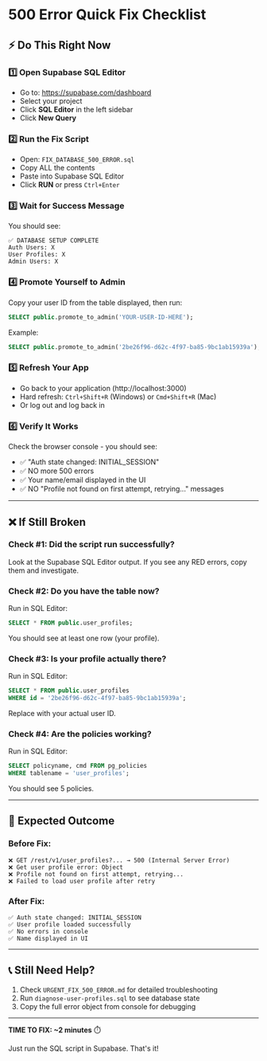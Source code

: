 # 500 Error Quick Fix Checklist

## ⚡ Do This Right Now

### 1️⃣ Open Supabase SQL Editor

- Go to: https://supabase.com/dashboard
- Select your project
- Click **SQL Editor** in the left sidebar
- Click **New Query**

### 2️⃣ Run the Fix Script

- Open: `FIX_DATABASE_500_ERROR.sql`
- Copy ALL the contents
- Paste into Supabase SQL Editor
- Click **RUN** or press `Ctrl+Enter`

### 3️⃣ Wait for Success Message

You should see:

```
✅ DATABASE SETUP COMPLETE
Auth Users: X
User Profiles: X
Admin Users: X
```

### 4️⃣ Promote Yourself to Admin

Copy your user ID from the table displayed, then run:

```sql
SELECT public.promote_to_admin('YOUR-USER-ID-HERE');
```

Example:

```sql
SELECT public.promote_to_admin('2be26f96-d62c-4f97-ba85-9bc1ab15939a');
```

### 5️⃣ Refresh Your App

- Go back to your application (http://localhost:3000)
- Hard refresh: `Ctrl+Shift+R` (Windows) or `Cmd+Shift+R` (Mac)
- Or log out and log back in

### 6️⃣ Verify It Works

Check the browser console - you should see:

- ✅ "Auth state changed: INITIAL_SESSION"
- ✅ NO more 500 errors
- ✅ Your name/email displayed in the UI
- ✅ NO "Profile not found on first attempt, retrying..." messages

---

## ❌ If Still Broken

### Check #1: Did the script run successfully?

Look at the Supabase SQL Editor output. If you see any RED errors, copy them and investigate.

### Check #2: Do you have the table now?

Run in SQL Editor:

```sql
SELECT * FROM public.user_profiles;
```

You should see at least one row (your profile).

### Check #3: Is your profile actually there?

Run in SQL Editor:

```sql
SELECT * FROM public.user_profiles
WHERE id = '2be26f96-d62c-4f97-ba85-9bc1ab15939a';
```

Replace with your actual user ID.

### Check #4: Are the policies working?

Run in SQL Editor:

```sql
SELECT policyname, cmd FROM pg_policies
WHERE tablename = 'user_profiles';
```

You should see 5 policies.

---

## 🎯 Expected Outcome

### Before Fix:

```
❌ GET /rest/v1/user_profiles?... → 500 (Internal Server Error)
❌ Get user profile error: Object
❌ Profile not found on first attempt, retrying...
❌ Failed to load user profile after retry
```

### After Fix:

```
✅ Auth state changed: INITIAL_SESSION
✅ User profile loaded successfully
✅ No errors in console
✅ Name displayed in UI
```

---

## 📞 Still Need Help?

1. Check `URGENT_FIX_500_ERROR.md` for detailed troubleshooting
2. Run `diagnose-user-profiles.sql` to see database state
3. Copy the full error object from console for debugging

---

**TIME TO FIX: ~2 minutes** ⏱️

Just run the SQL script in Supabase. That's it!
